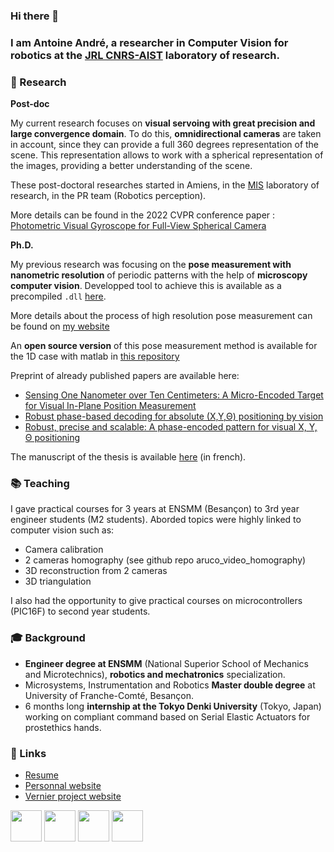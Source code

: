 ### Hi there 👋

### I am Antoine André, a researcher in **Computer Vision** for **robotics** at the [JRL CNRS-AIST](https://unit.aist.go.jp/jrl-22022/index_en.html) laboratory of research.

### 🔬 Research

**Post-doc**

My current research focuses on __visual servoing with great precision and large convergence domain__. To do this, __omnidirectional cameras__ are taken in account, since they can provide a full 360 degrees representation of the scene. This representation allows to work with a spherical representation of the images, providing a better understanding of the scene.

These post-doctoral researches started in Amiens, in the [MIS](https://www.mis.u-picardie.fr/) laboratory of research, in the PR team (Robotics perception).

More details can be found in the 2022 CVPR conference paper : [Photometric Visual Gyroscope for Full-View Spherical Camera](https://openaccess.thecvf.com/content/CVPR2022W/OmniCV/papers/Andre_Photometric_Visual_Gyroscope_for_Full-View_Spherical_Camera_CVPRW_2022_paper.pdf)

**Ph.D.**

My previous research was focusing on the __pose measurement with nanometric resolution__ of periodic patterns with the help of __microscopy computer vision__. Developped tool to achieve this is available as a precompiled `.dll` [here](https://projects.femto-st.fr/vernier/en).

More details about the process of high resolution pose measurement can be found on [my website](https://antoineandre.github.io/)

An **open source version** of this pose measurement method is available for the 1D case with matlab in [this repository](https://github.com/AntoineAndre/1D_phase_measurement)

Preprint of already published papers are available here:

- [Sensing One Nanometer over Ten Centimeters: A Micro-Encoded Target for Visual In-Plane Position Measurement](https://antoineandre.github.io/media/publications/tmech_hal.pdf)
- [Robust phase-based decoding for absolute (X,Y,Θ) positioning by vision](https://antoineandre.github.io/media/publications/TIM_HAL.pdf)
- [Robust, precise and scalable: A phase-encoded pattern for visual X, Y, Θ positioning](https://antoineandre.github.io/media/publications/MARSS_full_paper_ANDRE_HAL.pdf)

The manuscript of the thesis is available [here](https://github.com/AntoineAndre/PhD_manuscript) (in french).

### 📚 Teaching

I gave practical courses for 3 years at ENSMM (Besançon) to 3rd year engineer students (M2 students). Aborded topics were highly linked to computer vision such as:

- Camera calibration
- 2 cameras homography (see github repo aruco_video_homography)
- 3D reconstruction from 2 cameras
- 3D triangulation

I also had the opportunity to give practical courses on microcontrollers (PIC16F) to second year students.

### 🎓 Background

- __Engineer degree at ENSMM__ (National Superior School of Mechanics and Microtechnics), __robotics and mechatronics__ specialization.
- Microsystems, Instrumentation and Robotics __Master double degree__ at University of Franche-Comté, Besançon.
- 6 months long __internship at the Tokyo Denki University__ (Tokyo, Japan) working on compliant command based on Serial Elastic Actuators for prostethics hands.

### 🔗 Links

- [Resume](https://antoineandre.github.io/curriculum/main_cv_en.pdf)
- [Personnal website](https://antoineandre.github.io/)
- [Vernier project website](https://projects.femto-st.fr/vernier/en)

[<img src="https://i1.rgstatic.net/ii/institution.image/AS:267458164789257%401440778403888_l" width="50"/>](https://www.researchgate.net/profile/Antoine-Andre-2)
[<img src="https://upload.wikimedia.org/wikipedia/commons/thumb/0/06/ORCID_iD.svg/768px-ORCID_iD.svg.png" width="50"/>](https://orcid.org/0000-0003-3318-4769)
[<img src="https://upload.wikimedia.org/wikipedia/commons/thumb/c/ca/LinkedIn_logo_initials.png/640px-LinkedIn_logo_initials.png" width="50"/>](https://www.linkedin.com/in/andreantoine/)
[<img src="https://upload.wikimedia.org/wikipedia/commons/thumb/c/c7/Google_Scholar_logo.svg/1024px-Google_Scholar_logo.svg.png" width="50"/>](https://scholar.google.fr/citations?user=iopU-RcAAAAJ&hl=fr)
